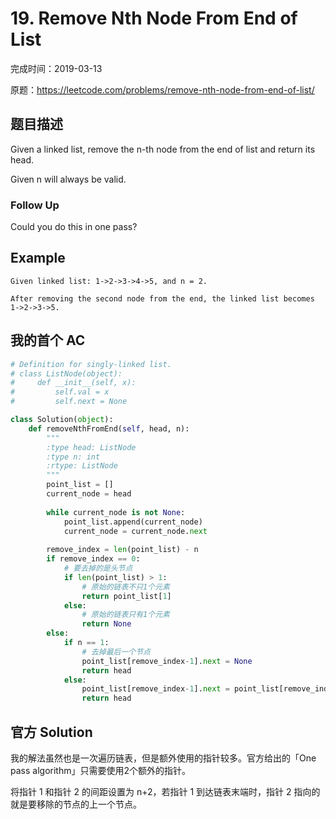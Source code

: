# 19. Remove Nth Node From End of List

完成时间：2019-03-13

原题：https://leetcode.com/problems/remove-nth-node-from-end-of-list/

## 题目描述

Given a linked list, remove the n-th node from the end of list and return its head.

Given n will always be valid.

### Follow Up

Could you do this in one pass?

## Example

```
Given linked list: 1->2->3->4->5, and n = 2.

After removing the second node from the end, the linked list becomes 1->2->3->5.
```

## 我的首个 AC

```python
# Definition for singly-linked list.
# class ListNode(object):
#     def __init__(self, x):
#         self.val = x
#         self.next = None

class Solution(object):
    def removeNthFromEnd(self, head, n):
        """
        :type head: ListNode
        :type n: int
        :rtype: ListNode
        """
        point_list = []
        current_node = head
        
        while current_node is not None:
            point_list.append(current_node)
            current_node = current_node.next
        
        remove_index = len(point_list) - n
        if remove_index == 0:
            # 要去掉的是头节点
            if len(point_list) > 1:
                # 原始的链表不只1个元素
                return point_list[1]
            else:
                # 原始的链表只有1个元素
                return None
        else:
            if n == 1:
                # 去掉最后一个节点
                point_list[remove_index-1].next = None
                return head
            else:
                point_list[remove_index-1].next = point_list[remove_index+1]
                return head
```

## 官方 Solution

我的解法虽然也是一次遍历链表，但是额外使用的指针较多。官方给出的「One pass algorithm」只需要使用2个额外的指针。

将指针 1 和指针 2 的间距设置为 n+2，若指针 1 到达链表末端时，指针 2 指向的就是要移除的节点的上一个节点。